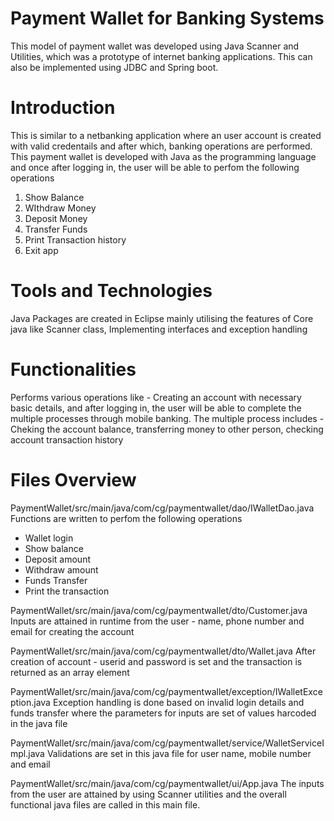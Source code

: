 # Payment Wallet for Banking Systems 
This model of payment wallet was developed using Java Scanner and Utilities, which was a prototype of internet banking applications. This can also be implemented using JDBC and Spring boot. 

# Introduction
This is similar to a netbanking application where an user account is created with valid credentails and after which, banking operations are performed. This payment wallet is developed with Java as the programming language and once after logging in, the user will be able to perfom the following operations 
1. Show Balance
2. WIthdraw Money
3. Deposit Money
4. Transfer Funds
5. Print Transaction history
4. Exit app


# Tools and Technologies
Java Packages are created in Eclipse mainly utilising the features of Core java like Scanner class, Implementing interfaces and exception handling


# Functionalities
Performs various operations like - Creating an account with necessary basic details, and after logging in, the user will be able to complete the multiple processes through mobile banking. The multiple process includes - Cheking the account balance, transferring money to other person, checking account transaction history


# Files Overview
PaymentWallet/src/main/java/com/cg/paymentwallet/dao/IWalletDao.java
  Functions are written to perfom the following operations
  - Wallet login
  - Show balance
  - Deposit amount
  - Withdraw amount
  - Funds Transfer
  - Print the transaction
  
PaymentWallet/src/main/java/com/cg/paymentwallet/dto/Customer.java
Inputs are attained in runtime from the user - name, phone number and email for creating the account

PaymentWallet/src/main/java/com/cg/paymentwallet/dto/Wallet.java
After creation of account - userid and password is set and the transaction is returned as an array element

PaymentWallet/src/main/java/com/cg/paymentwallet/exception/IWalletException.java
Exception handling is done based on invalid login details and funds transfer where the parameters for inputs are set of values harcoded in the java file

PaymentWallet/src/main/java/com/cg/paymentwallet/service/WalletServiceImpl.java
Validations are set in this java file for user name, mobile number and email

PaymentWallet/src/main/java/com/cg/paymentwallet/ui/App.java
The inputs from the user are attained by using Scanner utilities and the overall functional java files are called in this main file. 

